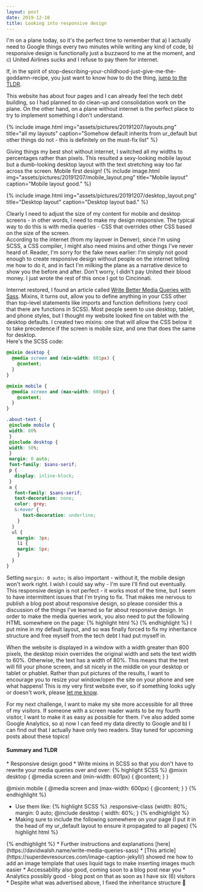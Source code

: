 ```yaml
---
layout: post
date: 2019-12-10
title: Looking into responsive design
---
```


 I'm on a plane today, so it's the perfect time to remember that a) I actually need to Google things every two minutes while writing any kind of code, b) responsive design is functionally just a buzzword to me at the moment, and c) United Airlines sucks and I refuse to pay them for internet. 

If, in the spirit of stop-describing-your-childhood-just-give-me-the-goddamn-recipe<!--link to the author of lot being mad about that here-->, you just want to know how to do the thing, <a href="#TLDR">jump to the TLDR</a>.  

This website has about four pages and I can already feel the tech debt building, so I had planned to do clean-up and consolidation work on the plane. 
On the other hand, on a plane without internet is the perfect place to try to implement something I don't understand.

{% include image.html
img="assets/pictures/20191207/layouts.png"
title="all my layouts"
caption="Somehow default inherits from ur_default but other things do not - this is definitely on the must-fix list" %}

Giving things my best shot without internet, I switched all my widths to percentages rather than pixels. 
This resulted a sexy-looking mobile layout but a dumb-looking desktop layout with the text stretching way too far across the screen. 
Mobile first design!
{% include image.html
img="assets/pictures/20191207/mobile_layout.png"
title="Mobile layout"
caption="Mobile layout good." %}
  
{% include image.html
img="assets/pictures/20191207/desktop_layout.png"
title="Desktop layout"
caption="Desktop layout bad." %}

Clearly I need to adjust the size of my content for mobile and desktop screens - in other words, I need to make my design responsive. 
The typical way to do this is with media queries - CSS that overrides other CSS based on the size of the screen.  
According to the internet (from my layover in Denver), since I'm using SCSS, a CSS compiler, I might also need mixins and other things I've never heard of. 
Reader, I'm sorry for the fake news earlier: I'm simply not good enough to create responsive design without people on the internet telling me how to do it, and in fact I'm milking the plane as a narrative device to show you the before and after. 
Don't worry, I didn't pay United their blood money. 
I just wrote the rest of this once I got to Cincinnati.  

Internet restored, I found an article called [Write Better Media Queries with Sass](https://davidwalsh.name/write-media-queries-sass). 
Mixins, it turns out, allow you to define anything in your CSS other than top-level statements like imports and function definitions (very cool that there are functions in SCSS). 
Most people seem to use desktop, tablet, and phone styles, but I thought my website looked fine on tablet with the desktop defaults. 
I created two mixins: one that will allow the CSS below it to take precedence if the screen is mobile size, and one that does the same for desktop.  
Here's the SCSS code: 

```scss
@mixin desktop {
  @media screen and (min-width: 601px) {
    @content;
  }
}

@mixin mobile {
  @media screen and (max-width: 600px) {
    @content;
  }
}

.about-text {
 @include mobile {
 width: 80%
 }
 @include desktop {
 width: 50%;
 }
 margin: 0 auto;
 font-family: $sans-serif;
 p {
   display: inline-block;
 }
 a {
   font-family: $sans-serif;
   text-decoration: none;
   color: grey;
   &:hover {
      text-decoration: underline;
    }
  }
  ul {
    margin: 3px;
    li {
    margin: 5px;
    }
  }
}
```
Setting `margin: 0 auto;` is also important - without it, the mobile design won't work right. 
I wish I could say why - I'm sure I'll find out eventually. 
This responsive design is not perfect - it works most of the time, but I seem to have intermittent issues that I'm trying to fix. 
That makes me nervous to publish a blog post about responsive design, so please consider this a discussion of the things I've learned so far about responsive design. 
In order to make the media queries work, you also need to put the following HTML somewhere on the page:
{% highlight html %}
<meta content="width=device-width, initial-scale=1" name="viewport"/>
{% endhighlight %}
I put mine in my default layout, and so was finally forced to fix my inheritance structure and free myself from the tech debt I had put myself in.  

When the website is displayed in a window with a width greater than 800 pixels, the desktop mixin overrides the original width and sets the text width to 60%. 
Otherwise, the text has a width of 80%. 
This means that the text will fill your phone screen, and sit nicely in the middle on your desktop or tablet or phablet. 
Rather than put pictures of the results, I want to encourage you to resize your window/open the site on your phone and see what happens! 
This is my very first website ever, so if something looks ugly or doesn't work, please [let me know](/about.html#contact).

For my next challenge, I want to make my site more accessible for all three of my visitors. 
If someone with a screen reader wants to be my fourth visitor, I want to make it as easy as possible for them. 
I've also added some Google Analytics, so a) now I can feed my data directly to Google and b) I can find out that I actually have only two readers. 
Stay tuned for upcoming posts about these topics!


<h4 id="TLDR">Summary and TLDR</h4>
 * Responsive design good
 * Write mixins in SCSS so that you don't have to rewrite your media queries over and over:  
  {% highlight SCSS %}
  @mixin desktop {
  @media screen and (min-width: 601px) {
    @content;
   }
  }

  @mixin mobile {
  @media screen and (max-width: 600px) {
    @content;
   }
  }
{% endhighlight %}
 * Use them like: 
  {% highlight SCSS %}
  .responsive-class {width: 80%;
    margin: 0 auto;
    @include desktop {
      width: 60%;
    }
  {% endhighlight %}
 * Making sure to include the following somewhere on your page (I put it in the head of my ur_default layout to ensure it propagated to all pages)
  {% highlight html %}
  <meta content="width=device-width, initial-scale=1" name="viewport"/>
  {% endhighlight %}
 * Further instructions and explanations [here](https://davidwalsh.name/write-media-queries-sass)
 * [This article](https://superdevresources.com/image-caption-jekyll/) showed me how to add an image template that uses liquid tags to make inserting images much easier
 * Accessability also good, coming soon to a blog post near you
 * Analytics possibly good - blog post on that as soon as I have six (6) visitors
 * Despite what was advertised above, I fixed the inheritance structure 🎉
